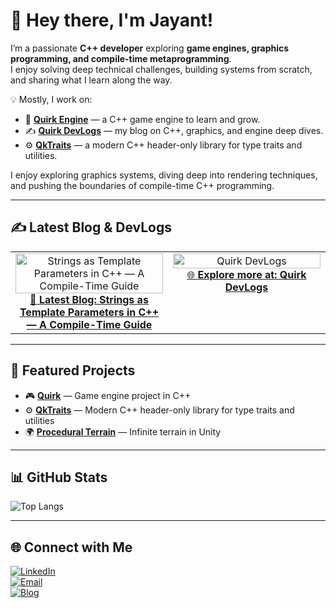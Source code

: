 # 👋 Hey there, I'm Jayant!  

I’m a passionate **C++ developer** exploring **game engines, graphics programming, and compile-time metaprogramming**.  
I enjoy solving deep technical challenges, building systems from scratch, and sharing what I learn along the way.  

💡 Mostly, I work on:
- 🚀 **[Quirk Engine](https://github.com/Jayantkumar56/Quirk)** — a C++ game engine to learn and grow.  
- ✍️ **[Quirk DevLogs](https://jayantkumar56.github.io/Quirk-Blog/)** — my blog on C++, graphics, and engine deep dives.  
- ⚙️ **[QkTraits](https://github.com/Jayantkumar56/QkTraits)** — a modern C++ header-only library for type traits and utilities.
  
I enjoy exploring graphics systems, diving deep into rendering techniques, and pushing the boundaries of compile-time C++ programming.

---
## ✍️ Latest Blog & DevLogs  

<table>
<tr>
<td width="50%" valign="top" align="center">

<a href="https://jayantkumar56.github.io/Quirk-Blog/Blogs-And-Insights/Compile-Time-String.html">
  <img src="https://github.com/user-attachments/assets/d2618d54-f541-4624-9e49-e53f4b535a3e" alt="Strings as Template Parameters in C++ — A Compile-Time Guide" width="100%">
  <br>
  📖 <b>Latest Blog: Strings as Template Parameters in C++ — A Compile-Time Guide</b>
</a>

</td>
<td width="50%" valign="top" align="center">

<a href="https://jayantkumar56.github.io/Quirk-Blog/">
  <img src="https://github.com/user-attachments/assets/6bbae524-1b33-42ab-9cc2-7ad17ea83666" alt="Quirk DevLogs" width="100%">
  <br>
  🌐 <b>Explore more at: Quirk DevLogs</b>
</a>

</td>
</tr>
</table>

---

## 📌 Featured Projects
- 🎮 [**Quirk**](https://github.com/Jayantkumar56/Quirk) — Game engine project in C++  
- ⚙️ [**QkTraits**](https://github.com/Jayantkumar56/QkTraits) — Modern C++ header-only library for type traits and utilities  
- 🌍 [**Procedural Terrain**](https://github.com/Jayantkumar56/Procedural-Terrain) — Infinite terrain in Unity  

---

## 📊 GitHub Stats
![Top Langs](https://github-readme-stats.vercel.app/api/top-langs/?username=Jayantkumar56&layout=compact&theme=dark&hide_border=true)

---

## 🌐 Connect with Me
[![LinkedIn](https://img.shields.io/badge/LinkedIn-Jayant%20Kumar%20Singh-blue?logo=linkedin)](https://www.linkedin.com/in/jayant-kumar-singh-ba3b33267/)  
[![Email](https://img.shields.io/badge/Email-jayantkumar.dev%40gmail.com-red?logo=gmail)](mailto:jayantkumar.dev@gmail.com)  
[![Blog](https://img.shields.io/badge/Blog-Quirk%20DevLogs-blue?logo=githubpages)](https://jayantkumar56.github.io/Quirk-Blog/)  
